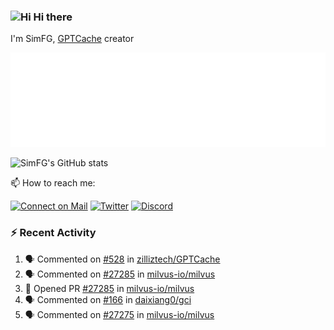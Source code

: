 ### <img src='https://qpluspicture.oss-cn-beijing.aliyuncs.com/6LjjQA/Hi.gif' alt='Hi' width="24"/> Hi there

I'm SimFG, [GPTCache](https://github.com/zilliztech/GPTCache) creator

![Metrics 👋](/metrics.plugin.followup.user.svg)

![SimFG's GitHub stats](https://github-readme-stats.vercel.app/api?username=SimFG&show_icons=true&theme=radical&count_private=true)

📫 How to reach me:

[![Connect on Mail](https://img.shields.io/badge/Ask%20me-anything-1abc9c.svg)](mailto:1142838399@qq.com)
[![Twitter](https://img.shields.io/twitter/follow/FogSim?style=social)](https://twitter.com/FogSim)
[![Discord](https://img.shields.io/discord/1092648432495251507?label=Discord&logo=discord)](https://discord.gg/Q8C6WEjSWV)

### :zap: Recent Activity

<!--START_SECTION:activity-->
1. 🗣 Commented on [#528](https://github.com/zilliztech/GPTCache/issues/528) in [zilliztech/GPTCache](https://github.com/zilliztech/GPTCache)
2. 🗣 Commented on [#27285](https://github.com/milvus-io/milvus/issues/27285) in [milvus-io/milvus](https://github.com/milvus-io/milvus)
3. 💪 Opened PR [#27285](https://github.com/milvus-io/milvus/pull/27285) in [milvus-io/milvus](https://github.com/milvus-io/milvus)
4. 🗣 Commented on [#166](https://github.com/daixiang0/gci/issues/166) in [daixiang0/gci](https://github.com/daixiang0/gci)
5. 🗣 Commented on [#27275](https://github.com/milvus-io/milvus/issues/27275) in [milvus-io/milvus](https://github.com/milvus-io/milvus)
<!--END_SECTION:activity-->


